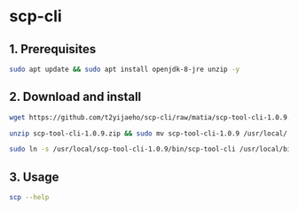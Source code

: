 # scp-cli

## 1. Prerequisites

```Bash
sudo apt update && sudo apt install openjdk-8-jre unzip -y
```

## 2. Download and install

```Bash
wget https://github.com/t2yijaeho/scp-cli/raw/matia/scp-tool-cli-1.0.9.zip
```

```Bash
unzip scp-tool-cli-1.0.9.zip && sudo mv scp-tool-cli-1.0.9 /usr/local/
```

```Bash
sudo ln -s /usr/local/scp-tool-cli-1.0.9/bin/scp-tool-cli /usr/local/bin/scp
```

## 3. Usage

```Bash
scp --help
```
